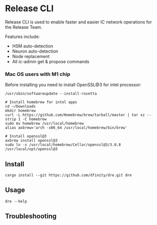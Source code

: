 # Release CLI

Release CLI is used to enable faster and easier IC network operations for the Release Team.

Features include:

* HSM auto-detection
* Neuron auto-detection
* Node replacement
* All ic-admin get & propose commands

### Mac OS users with M1 chip

Before installing you need to install OpenSSL@3 for intel processor:

```shell
/usr/sbin/softwareupdate --install-rosetta

# Install homebrew for intel apps
cd ~/Downloads
mkdir homebrew
curl -L https://github.com/Homebrew/brew/tarball/master | tar xz --strip 1 -C homebrew
sudo mv homebrew /usr/local/homebrew
alias axbrew='arch -x86_64 /usr/local/homebrew/bin/brew'

# Install openssl@3
axbrew install openssl@3
sudo ln -s /usr/local/homebrew/Cellar/openssl@3/3.0.8 /usr/local/opt/openssl@3
```

## Install

```shell
cargo install --git https://github.com/dfinity/dre.git dre
```

## Usage

```shell
dre --help
```

## Troubleshooting

